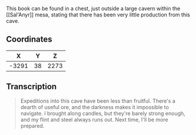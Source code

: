  

This book can be found in a chest, just outside a large cavern within the [[Sal'Anyr]] mesa, stating that there has been very little production from this cave.

## Coordinates
| **X** | **Y** | **Z** |
| :---: | :---: | :---: |
| -3291 |  38   | 2273  |

## Transcription
> Expeditions into this cave have been less than fruitful. There's a dearth of useful ore, and the darkness makes it impossible to navigate. I brought along candles, but they're barely strong enough, and my flint and steel always runs out. Next time, I'll be more prepared.
